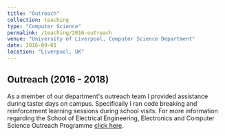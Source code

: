 ```yaml
---
title: "Outreach"
collection: teaching
type: "Computer Science"
permalink: /teaching/2016-outreach
venue: "University of Liverpool, Computer Science Department"
date: 2016-09-01
location: "Liverpool, UK"
---
```


Outreach (2016 - 2018)
---

As a member of our department's outreach team I provided assistance during taster days on campus. Specifically I ran code breaking and reinforcement learning sessions during school visits. For more information regarding the School of Electrical Engineering, Electronics and Computer Science Outreach Programme [click here](https://www.liverpool.ac.uk/electrical-engineering-electronics-and-computer-science/outreach/). 
